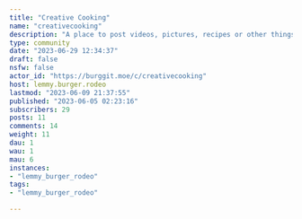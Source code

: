 ```yaml
---
title: "Creative Cooking" 
name: "creativecooking"
description: "A place to post videos, pictures, recipes or other things relating to creative cooking.Did you have a limited number of items in your fridge and wanted to see what you could do with them?Did you just want to experiment with an interesting idea you had?Or did you perhaps want to try cooking on a severely crippled budget?Regardless of the reason, that's what this community is for! Fun recipes/experiments involving food!**Meant for genuine posts, meme posts will be removed.**"
type: community
date: "2023-06-29 12:34:37"
draft: false
nsfw: false
actor_id: "https://burggit.moe/c/creativecooking"
host: lemmy.burger.rodeo
lastmod: "2023-06-09 21:37:55"
published: "2023-06-05 02:23:16"
subscribers: 29
posts: 11
comments: 14
weight: 11
dau: 1
wau: 1
mau: 6
instances:
- "lemmy_burger_rodeo"
tags: 
- "lemmy_burger_rodeo"

---
```

